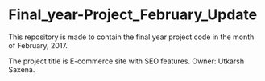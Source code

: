 # Final_year-Project_February_Update
This repository is made to contain the final year project code in the month of February, 2017. 

The project title is E-commerce site with SEO features.
Owner: Utkarsh Saxena.

